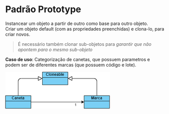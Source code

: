 # Padrão Prototype

Instancear um objeto a partir de outro
como base para outro objeto.  
Criar um objeto default (com as propriedades preenchidas) e clona-lo, para criar novos.

> É necessário também clonar sub-objetos para *garantir que não apontem para o mesmo sub-objeto*

**Caso de uso**: Categorização de canetas, que possuem parametros e podem ser de diferentes marcas (que possuem código e lote).

![Diagrama de classes](canetaDiagram.png)